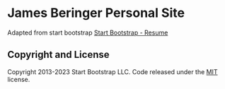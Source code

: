 # James Beringer Personal Site
Adapted from start bootstrap [Start Bootstrap - Resume](https://startbootstrap.com/theme/resume/)

## Copyright and License

Copyright 2013-2023 Start Bootstrap LLC. Code released under the [MIT](https://github.com/StartBootstrap/startbootstrap-resume/blob/master/LICENSE) license.
